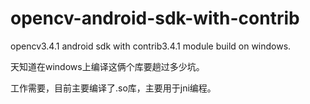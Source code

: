 # opencv-android-sdk-with-contrib
opencv3.4.1 android sdk with contrib3.4.1 module build on windows.

天知道在windows上编译这俩个库要趟过多少坑。

工作需要，目前主要编译了.so库，主要用于jni编程。


